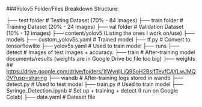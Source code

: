 ###Yolov5 Folder/Files Breakdown Structure:

├── test folder                                           # Testing Dataset (70% - 84 images)
├── train folder                                          # Training Dataset (20% - 24 images)
├── val folder                                            # Validation Dataset (10% - 12 images)
├── content/yolov5 (Listing the ones I work on/use)
  ├── models
     ├── custom_yolov5s.yaml                              # Trained model
     ├── tf.py                                            # Convert to tensorflowlite
     ├── yolov5s.yaml                                     # Used to train model
  ├── runs
     ├── detect                                           # Images of test images + accuracy.
     ├── train                                            # After-training model documents/results (weights are in Google Drive bc file too big)
        ├── weights                                       ## https://drive.google.com/drive/folders/1fWynljLiQ9SoH2BsjfTevfCAYLwJMQ0V?usp=sharing
  ├── wandb                                               # After-training logs stored in wandb 
  ├── detect.py                                           # Used to test model
  ├── train.py                                            # Used to train model
├── Syringe_Detection.ipynb                               # Set up + training + detect (I run on Google Colab)
├── data.yaml                                             # Dataset file

